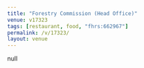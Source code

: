 ```yaml
---
title: "Forestry Commission (Head Office)"
venue: v17323
tags: [restaurant, food, "fhrs:662967"]
permalink: /v/17323/
layout: venue
---
```

null